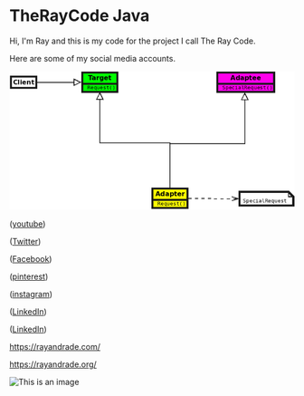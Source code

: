 # TheRayCode Java

Hi, I'm Ray and this is my code for the project I call The Ray Code.

Here are some of my social media accounts.


[![vimeo](https://github.com/RayAndrade/TheRayCode/blob/main/UMLs/Adapter141.png)](https://vimeo.com/735684583)



([youtube](https://www.youtube.com/TheRayCode/))

([Twitter](https://twitter.com/TheRayCode))

([Facebook](https://www.Facebook.com/TheRayCode/))

([pinterest](https://www.pinterest.com/TheRayCode/))

([instagram](https://www.instagram.com/the_ray_code/))

([LinkedIn](https://www.linkedin.com/in/andraderay/))

([LinkedIn](https://www.linkedin.com/in/theraycode/))


https://rayandrade.com/

https://rayandrade.org/

![This is an image](https://i0.wp.com/rayandrade.com/wp-content/uploads/2021/12/abstract-_factory03.jpeg?resize=1536%2C1024&ssl=1)


